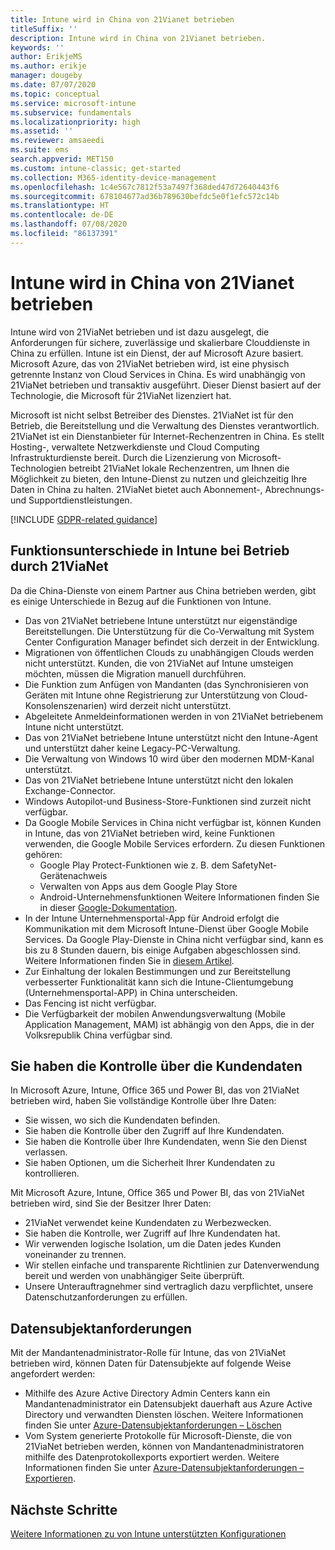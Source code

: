 ```yaml
---
title: Intune wird in China von 21Vianet betrieben
titleSuffix: ''
description: Intune wird in China von 21Vianet betrieben.
keywords: ''
author: ErikjeMS
ms.author: erikje
manager: dougeby
ms.date: 07/07/2020
ms.topic: conceptual
ms.service: microsoft-intune
ms.subservice: fundamentals
ms.localizationpriority: high
ms.assetid: ''
ms.reviewer: amsaeedi
ms.suite: ems
search.appverid: MET150
ms.custom: intune-classic; get-started
ms.collection: M365-identity-device-management
ms.openlocfilehash: 1c4e567c7812f53a7497f368ded47d72640443f6
ms.sourcegitcommit: 678104677ad36b789630befdc5e0f1efc572c14b
ms.translationtype: HT
ms.contentlocale: de-DE
ms.lasthandoff: 07/08/2020
ms.locfileid: "86137391"
---
```

# <a name="intune-operated-by-21vianet-in-china"></a>Intune wird in China von 21Vianet betrieben  

Intune wird von 21ViaNet betrieben und ist dazu ausgelegt, die Anforderungen für sichere, zuverlässige und skalierbare Clouddienste in China zu erfüllen. Intune ist ein Dienst, der auf Microsoft Azure basiert. Microsoft Azure, das von 21ViaNet betrieben wird, ist eine physisch getrennte Instanz von Cloud Services in China. Es wird unabhängig von 21ViaNet betrieben und transaktiv ausgeführt. Dieser Dienst basiert auf der Technologie, die Microsoft für 21ViaNet lizenziert hat.

Microsoft ist nicht selbst Betreiber des Dienstes. 21ViaNet ist für den Betrieb, die Bereitstellung und die Verwaltung des Dienstes verantwortlich. 21ViaNet ist ein Dienstanbieter für Internet-Rechenzentren in China. Es stellt Hosting-, verwaltete Netzwerkdienste und Cloud Computing Infrastrukturdienste bereit. Durch die Lizenzierung von Microsoft-Technologien betreibt 21ViaNet lokale Rechenzentren, um Ihnen die Möglichkeit zu bieten, den Intune-Dienst zu nutzen und gleichzeitig Ihre Daten in China zu halten. 21ViaNet bietet auch Abonnement-, Abrechnungs- und Supportdienstleistungen.

[!INCLUDE [GDPR-related guidance](../includes/gdpr-dsr-and-stp-note.md)]

## <a name="feature-differences-in-intune-operated-by-21vianet"></a>Funktionsunterschiede in Intune bei Betrieb durch 21ViaNet

Da die China-Dienste von einem Partner aus China betrieben werden, gibt es einige Unterschiede in Bezug auf die Funktionen von Intune. 

- Das von 21ViaNet betriebene Intune unterstützt nur eigenständige Bereitstellungen. Die Unterstützung für die Co-Verwaltung mit System Center Configuration Manager befindet sich derzeit in der Entwicklung.
- Migrationen von öffentlichen Clouds zu unabhängigen Clouds werden nicht unterstützt. Kunden, die von 21ViaNet auf Intune umsteigen möchten, müssen die Migration manuell durchführen.
- Die Funktion zum Anfügen von Mandanten (das Synchronisieren von Geräten mit Intune ohne Registrierung zur Unterstützung von Cloud-Konsolenszenarien) wird derzeit nicht unterstützt.
- Abgeleitete Anmeldeinformationen werden in von 21ViaNet betriebenem Intune nicht unterstützt.
- Das von 21ViaNet betriebene Intune unterstützt nicht den Intune-Agent und unterstützt daher keine Legacy-PC-Verwaltung.
- Die Verwaltung von Windows 10 wird über den modernen MDM-Kanal unterstützt.
- Das von 21ViaNet betriebene Intune unterstützt nicht den lokalen Exchange-Connector.
- Windows Autopilot-und Business-Store-Funktionen sind zurzeit nicht verfügbar.
- Da Google Mobile Services in China nicht verfügbar ist, können Kunden in Intune, das von 21ViaNet betrieben wird, keine Funktionen verwenden, die Google Mobile Services erfordern. Zu diesen Funktionen gehören:
  - Google Play Protect-Funktionen wie z. B. dem SafetyNet-Gerätenachweis
  - Verwalten von Apps aus dem Google Play Store
  - Android-Unternehmensfunktionen Weitere Informationen finden Sie in dieser [Google-Dokumentation](https://support.google.com/work/android/answer/6270910?hl=en).
- In der Intune Unternehmensportal-App für Android erfolgt die Kommunikation mit dem Microsoft Intune-Dienst über Google Mobile Services. Da Google Play-Dienste in China nicht verfügbar sind, kann es bis zu 8 Stunden dauern, bis einige Aufgaben abgeschlossen sind. Weitere Informationen finden Sie in [diesem Artikel](https://docs.microsoft.com/mem/intune/apps/manage-without-gms#limitations-of-intune-device-administrator-management-when-gms-is-unavailable). 
- Zur Einhaltung der lokalen Bestimmungen und zur Bereitstellung verbesserter Funktionalität kann sich die Intune-Clientumgebung (Unternehmensportal-APP) in China unterscheiden.
- Das Fencing ist nicht verfügbar.
- Die Verfügbarkeit der mobilen Anwendungsverwaltung (Mobile Application Management, MAM) ist abhängig von den Apps, die in der Volksrepublik China verfügbar sind.

## <a name="you-control-customer-data"></a>Sie haben die Kontrolle über die Kundendaten

In Microsoft Azure, Intune, Office 365 und Power BI, das von 21ViaNet betrieben wird, haben Sie vollständige Kontrolle über Ihre Daten:
- Sie wissen, wo sich die Kundendaten befinden.
- Sie haben die Kontrolle über den Zugriff auf Ihre Kundendaten.
- Sie haben die Kontrolle über Ihre Kundendaten, wenn Sie den Dienst verlassen.
- Sie haben Optionen, um die Sicherheit Ihrer Kundendaten zu kontrollieren.

Mit Microsoft Azure, Intune, Office 365 und Power BI, das von 21ViaNet betrieben wird, sind Sie der Besitzer Ihrer Daten:
- 21ViaNet verwendet keine Kundendaten zu Werbezwecken.
- Sie haben die Kontrolle, wer Zugriff auf Ihre Kundendaten hat.
- Wir verwenden logische Isolation, um die Daten jedes Kunden voneinander zu trennen.
- Wir stellen einfache und transparente Richtlinien zur Datenverwendung bereit und werden von unabhängiger Seite überprüft.
- Unsere Unterauftragnehmer sind vertraglich dazu verpflichtet, unsere Datenschutzanforderungen zu erfüllen.

## <a name="data-subject-requests"></a>Datensubjektanforderungen

Mit der Mandantenadministrator-Rolle für Intune, das von 21ViaNet betrieben wird, können Daten für Datensubjekte auf folgende Weise angefordert werden:

- Mithilfe des Azure Active Directory Admin Centers kann ein Mandantenadministrator ein Datensubjekt dauerhaft aus Azure Active Directory und verwandten Diensten löschen. Weitere Informationen finden Sie unter [Azure-Datensubjektanforderungen – Löschen](https://docs.microsoft.com/microsoft-365/compliance/gdpr-dsr-azure?view=o365-worldwide#step-5-delete)
- Vom System generierte Protokolle für Microsoft-Dienste, die von 21ViaNet betrieben werden, können von Mandantenadministratoren mithilfe des Datenprotokollexports exportiert werden. Weitere Informationen finden Sie unter [Azure-Datensubjektanforderungen – Exportieren](https://docs.microsoft.com/microsoft-365/compliance/gdpr-dsr-azure?view=o365-worldwide#step-6-export).

## <a name="next-steps"></a>Nächste Schritte

[Weitere Informationen zu von Intune unterstützten Konfigurationen](supported-devices-browsers.md)